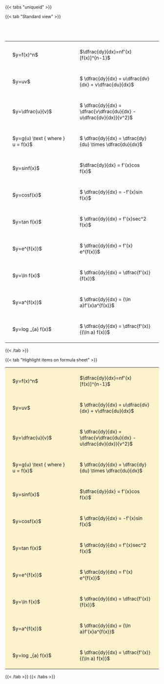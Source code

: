 ---
---

{{< tabs "uniqueid" >}}

{{< tab "Standard view" >}}

#  
<br>
<style type="text/css">
#T_1c7aa th.col_heading {
  text-align: left;
  font-size: 1em;
}
#T_1c7aa td {
  text-align: left;
  font-size: 1em;
  padding: 1.5em;
}
#T_1c7aa_row0_col0, #T_1c7aa_row1_col0, #T_1c7aa_row2_col0, #T_1c7aa_row3_col0, #T_1c7aa_row4_col0, #T_1c7aa_row5_col0, #T_1c7aa_row6_col0, #T_1c7aa_row7_col0, #T_1c7aa_row8_col0, #T_1c7aa_row9_col0, #T_1c7aa_row10_col0 {
  width: 300px;
  white-space: pre-wrap;
}
#T_1c7aa_row0_col1, #T_1c7aa_row1_col1, #T_1c7aa_row2_col1, #T_1c7aa_row3_col1, #T_1c7aa_row4_col1, #T_1c7aa_row5_col1, #T_1c7aa_row6_col1, #T_1c7aa_row7_col1, #T_1c7aa_row8_col1, #T_1c7aa_row9_col1, #T_1c7aa_row10_col1 {
  width: 400px;
  white-space: pre-wrap;
}
</style>
<table id="T_1c7aa">
  <thead>
  </thead>
  <tbody>
    <tr>
      <td id="T_1c7aa_row0_col0" class="data row0 col0" >$y=f(x)^n$</td>
      <td id="T_1c7aa_row0_col1" class="data row0 col1" >$\dfrac{dy}{dx}=nf'(x)[f(x)]^{n-1}$</td>
    </tr>
    <tr>
      <td id="T_1c7aa_row1_col0" class="data row1 col0" >$y=uv$</td>
      <td id="T_1c7aa_row1_col1" class="data row1 col1" >$ \dfrac{dy}{dx} = u\dfrac{dv}{dx} + v\dfrac{du}{dx}$</td>
    </tr>
    <tr>
      <td id="T_1c7aa_row2_col0" class="data row2 col0" >$y=\dfrac{u}{v}$</td>
      <td id="T_1c7aa_row2_col1" class="data row2 col1" >$ \dfrac{dy}{dx} = \dfrac{v\dfrac{du}{dx} - u\dfrac{dv}{dx}}{v^2}$</td>
    </tr>
    <tr>
      <td id="T_1c7aa_row3_col0" class="data row3 col0" >$y=g(u) \text { where } u = f(x)$</td>
      <td id="T_1c7aa_row3_col1" class="data row3 col1" >$ \dfrac{dy}{dx} = \dfrac{dy}{du} \times \dfrac{du}{dx}$</td>
    </tr>
    <tr>
      <td id="T_1c7aa_row4_col0" class="data row4 col0" >$y=sinf(x)$</td>
      <td id="T_1c7aa_row4_col1" class="data row4 col1" >$\dfrac{dy}{dx} = f'(x)cos f(x)$</td>
    </tr>
    <tr>
      <td id="T_1c7aa_row5_col0" class="data row5 col0" >$y=cosf(x)$</td>
      <td id="T_1c7aa_row5_col1" class="data row5 col1" >$ \dfrac{dy}{dx} = -f'(x)sin f(x)$</td>
    </tr>
    <tr>
      <td id="T_1c7aa_row6_col0" class="data row6 col0" >$y=tan f(x)$</td>
      <td id="T_1c7aa_row6_col1" class="data row6 col1" >$ \dfrac{dy}{dx} = f'(x)sec^2 f(x)$</td>
    </tr>
    <tr>
      <td id="T_1c7aa_row7_col0" class="data row7 col0" >$y=e^{f(x)}$</td>
      <td id="T_1c7aa_row7_col1" class="data row7 col1" >$ \dfrac{dy}{dx} = f'(x) e^{f(x)}$</td>
    </tr>
    <tr>
      <td id="T_1c7aa_row8_col0" class="data row8 col0" >$y=\ln f(x)$</td>
      <td id="T_1c7aa_row8_col1" class="data row8 col1" >$ \dfrac{dy}{dx} = \dfrac{f'(x)}{f(x)}$</td>
    </tr>
    <tr>
      <td id="T_1c7aa_row9_col0" class="data row9 col0" >$y=a^{f(x)}$</td>
      <td id="T_1c7aa_row9_col1" class="data row9 col1" >$ \dfrac{dy}{dx} = (\ln a)f'(x)a^{f(x)}$</td>
    </tr>
    <tr>
      <td id="T_1c7aa_row10_col0" class="data row10 col0" >$y=log _{a} f(x)$</td>
      <td id="T_1c7aa_row10_col1" class="data row10 col1" >$ \dfrac{dy}{dx} = \dfrac{f'(x)}{(\ln a) f(x)}$</td>
    </tr>
  </tbody>
</table>
{{< /tab >}}

{{< tab "Highlight items on formula sheet" >}}<style type="text/css">
#T_36b1f th.col_heading {
  text-align: left;
  font-size: 1em;
}
#T_36b1f td {
  text-align: left;
  font-size: 1em;
  padding: 1.5em;
}
#T_36b1f_row0_col0, #T_36b1f_row1_col0, #T_36b1f_row2_col0, #T_36b1f_row3_col0, #T_36b1f_row4_col0, #T_36b1f_row5_col0, #T_36b1f_row6_col0, #T_36b1f_row7_col0, #T_36b1f_row8_col0, #T_36b1f_row9_col0, #T_36b1f_row10_col0 {
  width: 300px;
  background-color: rgba(255,194,10, 0.2);
  white-space: pre-wrap;
}
#T_36b1f_row0_col1, #T_36b1f_row1_col1, #T_36b1f_row2_col1, #T_36b1f_row3_col1, #T_36b1f_row4_col1, #T_36b1f_row5_col1, #T_36b1f_row6_col1, #T_36b1f_row7_col1, #T_36b1f_row8_col1, #T_36b1f_row9_col1, #T_36b1f_row10_col1 {
  width: 400px;
  background-color: rgba(255,194,10, 0.2);
  white-space: pre-wrap;
}
</style>
<table id="T_36b1f">
  <thead>
  </thead>
  <tbody>
    <tr>
      <td id="T_36b1f_row0_col0" class="data row0 col0" >$y=f(x)^n$</td>
      <td id="T_36b1f_row0_col1" class="data row0 col1" >$\dfrac{dy}{dx}=nf'(x)[f(x)]^{n-1}$</td>
    </tr>
    <tr>
      <td id="T_36b1f_row1_col0" class="data row1 col0" >$y=uv$</td>
      <td id="T_36b1f_row1_col1" class="data row1 col1" >$ \dfrac{dy}{dx} = u\dfrac{dv}{dx} + v\dfrac{du}{dx}$</td>
    </tr>
    <tr>
      <td id="T_36b1f_row2_col0" class="data row2 col0" >$y=\dfrac{u}{v}$</td>
      <td id="T_36b1f_row2_col1" class="data row2 col1" >$ \dfrac{dy}{dx} = \dfrac{v\dfrac{du}{dx} - u\dfrac{dv}{dx}}{v^2}$</td>
    </tr>
    <tr>
      <td id="T_36b1f_row3_col0" class="data row3 col0" >$y=g(u) \text { where } u = f(x)$</td>
      <td id="T_36b1f_row3_col1" class="data row3 col1" >$ \dfrac{dy}{dx} = \dfrac{dy}{du} \times \dfrac{du}{dx}$</td>
    </tr>
    <tr>
      <td id="T_36b1f_row4_col0" class="data row4 col0" >$y=sinf(x)$</td>
      <td id="T_36b1f_row4_col1" class="data row4 col1" >$\dfrac{dy}{dx} = f'(x)cos f(x)$</td>
    </tr>
    <tr>
      <td id="T_36b1f_row5_col0" class="data row5 col0" >$y=cosf(x)$</td>
      <td id="T_36b1f_row5_col1" class="data row5 col1" >$ \dfrac{dy}{dx} = -f'(x)sin f(x)$</td>
    </tr>
    <tr>
      <td id="T_36b1f_row6_col0" class="data row6 col0" >$y=tan f(x)$</td>
      <td id="T_36b1f_row6_col1" class="data row6 col1" >$ \dfrac{dy}{dx} = f'(x)sec^2 f(x)$</td>
    </tr>
    <tr>
      <td id="T_36b1f_row7_col0" class="data row7 col0" >$y=e^{f(x)}$</td>
      <td id="T_36b1f_row7_col1" class="data row7 col1" >$ \dfrac{dy}{dx} = f'(x) e^{f(x)}$</td>
    </tr>
    <tr>
      <td id="T_36b1f_row8_col0" class="data row8 col0" >$y=\ln f(x)$</td>
      <td id="T_36b1f_row8_col1" class="data row8 col1" >$ \dfrac{dy}{dx} = \dfrac{f'(x)}{f(x)}$</td>
    </tr>
    <tr>
      <td id="T_36b1f_row9_col0" class="data row9 col0" >$y=a^{f(x)}$</td>
      <td id="T_36b1f_row9_col1" class="data row9 col1" >$ \dfrac{dy}{dx} = (\ln a)f'(x)a^{f(x)}$</td>
    </tr>
    <tr>
      <td id="T_36b1f_row10_col0" class="data row10 col0" >$y=log _{a} f(x)$</td>
      <td id="T_36b1f_row10_col1" class="data row10 col1" >$ \dfrac{dy}{dx} = \dfrac{f'(x)}{(\ln a) f(x)}$</td>
    </tr>
  </tbody>
</table>
{{< /tab >}}
{{< /tabs >}}